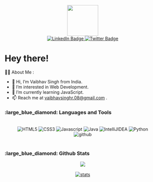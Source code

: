 <!---
[![@vaibhavsinghdev's Holopin board](https://holopin.io/api/user/board?user=vaibhavsinghdev)](https://holopin.io/@vaibhavsinghdev)
--->

<div id="header" align="center">
   <img src = "https://media.giphy.com/media/QTfX9Ejfra3ZmNxh6B/giphy.gif" width="100"/>
</div>
<div id="badges" align="center">
  <a href="https://www.linkedin.com/in/singh-vaibhav08/">
    <img src="https://img.shields.io/badge/LinkedIn-blue?style=for-the-badge&logo=linkedin&logoColor=white" alt="LinkedIn Badge"/>
  </a>
  <a href="https://twitter.com/Vaibhavs_twt">
    <img src="https://img.shields.io/badge/Twitter-blue?style=for-the-badge&logo=twitter&logoColor=white" alt="Twitter Badge"/>
  </a>
</div>



<h1>
  Hey there!
</h1>

:man_technologist: About Me : </br>
- 👋 Hi, I’m Vaibhav Singh from India.
- 👀 I’m interested in Web Development.
- 🌱 I’m currently learning JavaScript.
- 📫 Reach me at vaibhavsinghr.08@gmail.com . 


<h3>
   :large_blue_diamond: Languages and Tools
</h3>

<p align="center" style="padding: 20px">
    <img src="https://img.shields.io/badge/html5-%23E34F26.svg?style=for-the-badge&logo=html5&logoColor=white" alt="HTML5">
    <img src="https://img.shields.io/badge/css3-%231572B6.svg?style=for-the-badge&logo=css3&logoColor=white" alt="CSS3">
    <img src="https://img.shields.io/badge/javascript-%23323330.svg?style=for-the-badge&logo=javascript" alt="Javascript">
    <img src="https://img.shields.io/badge/java-%23ED8B00.svg?style=for-the-badge&logo=java&logoColor=white" alt="Java">
    <img src="https://img.shields.io/badge/IntelliJIDEA-000000.svg?style=for-the-badge&logo=intellij-idea&logoColor=white" alt="IntelliJIDEA">
    <img src="https://img.shields.io/badge/Python-%23323330.svg?style=for-the-badge&logo=python&logoColor=white" alt="Python">
    <img src="https://img.shields.io/badge/github-%23121011.svg?style=for-the-badge&logo=github&logoColor=white" alt="github">
    
</p>

<h3>
   :large_blue_diamond: Github Stats
</h3>

<p align="center">
    <a href="https://github.com/VaibhavSinghDev">
        <img align="center" src="https://github-readme-stats.vercel.app/api?username=VaibhavSinghDev&theme=radical">
    </a>
    <br><br>
    <a href="https://github.com/VaibhavSinghDev">
        <img src="https://github-readme-streak-stats.herokuapp.com?user=VaibhavSinghDev&theme=radical" alt="stats">
    </a>
<p>

<!---
IgnitE-vaibhav/IgnitE-vaibhav is a ✨ special ✨ repository because its `README.md` (this file) appears on your GitHub profile.
You can click the Preview link to take a look at your changes.
--->
